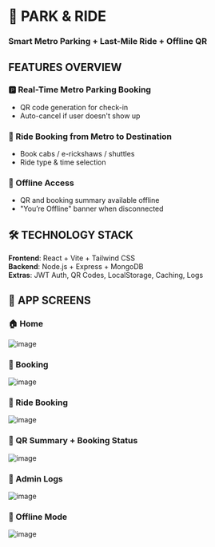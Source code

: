 # 🚗 PARK & RIDE
### Smart Metro Parking + Last-Mile Ride + Offline QR

## FEATURES OVERVIEW

### 🅿️ Real-Time Metro Parking Booking  
- QR code generation for check-in  
- Auto-cancel if user doesn't show up


### 🚕 Ride Booking from Metro to Destination  
- Book cabs / e-rickshaws / shuttles   
- Ride type & time selection


### 📴 Offline Access  
- QR and booking summary available offline  
- "You’re Offline" banner when disconnected  


## 🛠️ TECHNOLOGY STACK

**Frontend**: React + Vite + Tailwind CSS  
**Backend**: Node.js + Express + MongoDB  
**Extras**: JWT Auth, QR Codes, LocalStorage, Caching, Logs


## 📸 APP SCREENS

### 🏠 Home
![image](https://github.com/user-attachments/assets/6b7ce1ae-3e41-4a99-981c-e00ebd30c847)


### 📅 Booking
![image](https://github.com/user-attachments/assets/53339fd5-7f73-4214-8fc6-4668db540648)


### 🚖 Ride Booking
![image](https://github.com/user-attachments/assets/efe4ed6a-5e8c-4c8b-9077-6c1f11f5660b)


### 📲 QR Summary + Booking Status
![image](https://github.com/user-attachments/assets/730596e2-b6d4-43c2-a2c4-ff8b7aa4145e)


### 🛑 Admin Logs
![image](https://github.com/user-attachments/assets/4c1306fe-2c45-41ef-a1b5-8889de316d78)


### 🔌 Offline Mode
![image](https://github.com/user-attachments/assets/3b1b2858-1e9a-4fde-93f9-8b1919a8f83b)


